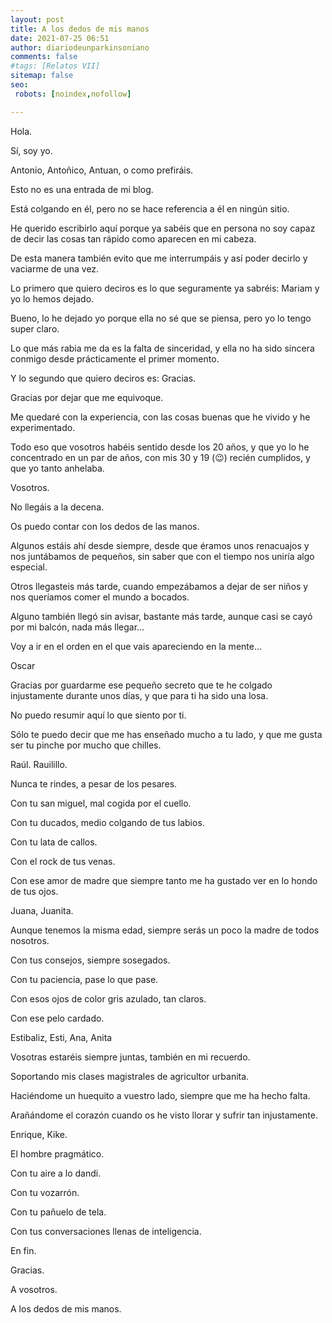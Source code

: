 ```yaml
---
layout: post
title: A los dedos de mis manos
date: 2021-07-25 06:51
author: diariodeunparkinsoniano
comments: false
#tags: [Relatos VII]
sitemap: false
seo:
 robots: [noindex,nofollow]

---
```


Hola.

Sí, soy yo. 

Antonio, Antoñico, Antuan, o como prefiráis.

Esto no es una entrada de mi blog.

Está colgando en él, pero no se hace referencia a él en ningún sitio.

He querido escribirlo aquí porque ya sabéis que en persona no soy capaz de decir las cosas tan rápido como aparecen en mi cabeza.

De esta manera también evito que me interrumpáis y así poder decirlo y vaciarme de una vez.

Lo primero que quiero deciros es lo que seguramente ya sabréis: Mariam y yo lo hemos dejado. 

Bueno, lo he dejado yo porque ella no sé que se piensa, pero yo lo tengo super claro. 

Lo que más rabia me da es la falta de sinceridad, y ella no ha sido sincera conmigo desde prácticamente el primer momento.

Y lo segundo que quiero deciros es: Gracias.

Gracias por dejar que me equivoque.

Me quedaré con la experiencia, con las cosas buenas que he vivido y he experimentado.

Todo eso que vosotros habéis sentido desde los 20 años, y que yo lo he concentrado en un par de años, con mis 30 y 19 (😉) recién cumplidos, y que yo tanto anhelaba.

Vosotros.

No llegáis a la decena.

Os puedo contar con los dedos de las manos.

Algunos estáis ahí desde siempre, desde que éramos unos renacuajos y nos juntábamos de pequeños, sin saber que con el tiempo nos uniría algo especial.

Otros llegasteis más tarde, cuando empezábamos a dejar de ser niños y nos queríamos comer el mundo a bocados.

Alguno también llegó sin avisar, bastante más tarde, aunque casi se cayó por mi balcón, nada más llegar…

Voy a ir en el orden en el que vais apareciendo en la mente…

Oscar

Gracias por guardarme ese pequeño secreto que te he colgado injustamente durante unos días, y que para ti ha sido una losa.

No puedo resumir aquí lo que siento por ti.

Sólo te puedo decir que me has enseñado mucho a tu lado, y que me gusta ser tu pinche por mucho que chilles.

Raúl. Rauilillo. 

Nunca te rindes, a pesar de los pesares.

Con tu san miguel, mal cogida por el cuello.

Con tu ducados, medio colgando de tus labios.

Con tu lata de callos.

Con el rock de tus venas.

Con ese amor de madre que siempre tanto me ha gustado ver en lo hondo de tus ojos.

Juana, Juanita.

Aunque tenemos la misma edad, siempre serás un poco la madre de todos nosotros.

Con tus consejos, siempre sosegados.

Con tu paciencia, pase lo que pase.

Con esos ojos de color gris azulado, tan claros.

Con ese pelo cardado.

Estibaliz, Esti, Ana, Anita

Vosotras estaréis siempre juntas, también en mi recuerdo.

Soportando mis clases magistrales de agricultor urbanita.

Haciéndome un huequito a vuestro lado, siempre que me ha hecho falta.

Arañándome el corazón cuando os he visto llorar y sufrir tan injustamente.

Enrique, Kike.

El hombre pragmático.

Con tu aire a lo dandi.

Con tu vozarrón.

Con tu pañuelo de tela.

Con tus conversaciones llenas de inteligencia.

En fin.

Gracias.

A vosotros.

A los dedos de mis manos.


